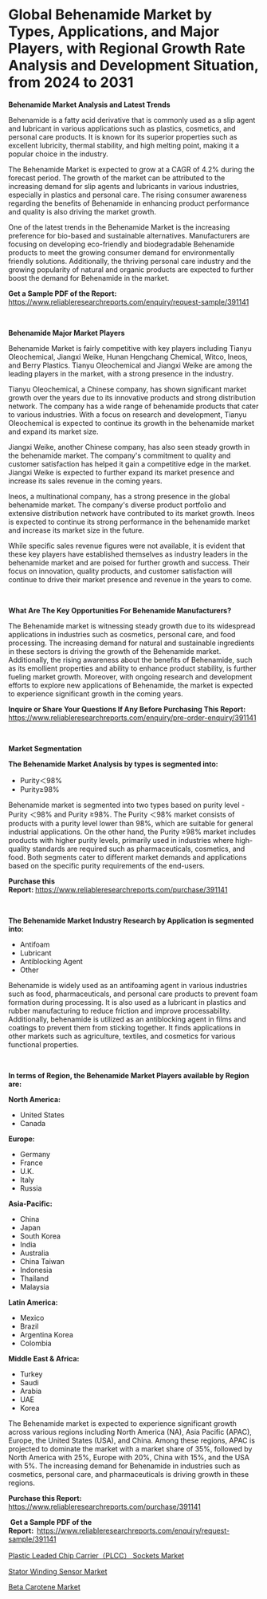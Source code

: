 <p><h1>Global Behenamide Market by Types, Applications, and Major Players, with Regional Growth Rate Analysis and Development Situation, from 2024 to 2031</h1></p><p><strong>Behenamide Market Analysis and Latest Trends</strong></p>
<p><p>Behenamide is a fatty acid derivative that is commonly used as a slip agent and lubricant in various applications such as plastics, cosmetics, and personal care products. It is known for its superior properties such as excellent lubricity, thermal stability, and high melting point, making it a popular choice in the industry.</p><p>The Behenamide Market is expected to grow at a CAGR of 4.2% during the forecast period. The growth of the market can be attributed to the increasing demand for slip agents and lubricants in various industries, especially in plastics and personal care. The rising consumer awareness regarding the benefits of Behenamide in enhancing product performance and quality is also driving the market growth.</p><p>One of the latest trends in the Behenamide Market is the increasing preference for bio-based and sustainable alternatives. Manufacturers are focusing on developing eco-friendly and biodegradable Behenamide products to meet the growing consumer demand for environmentally friendly solutions. Additionally, the thriving personal care industry and the growing popularity of natural and organic products are expected to further boost the demand for Behenamide in the market.</p></p>
<p><strong>Get a Sample PDF of the Report:&nbsp;</strong> <a href="https://www.reliableresearchreports.com/enquiry/request-sample/391141">https://www.reliableresearchreports.com/enquiry/request-sample/391141</a></p>
<p>&nbsp;</p>
<p><strong>Behenamide Major Market Players</strong></p>
<p><p>Behenamide Market is fairly competitive with key players including Tianyu Oleochemical, Jiangxi Weike, Hunan Hengchang Chemical, Witco, Ineos, and Berry Plastics. Tianyu Oleochemical and Jiangxi Weike are among the leading players in the market, with a strong presence in the industry.</p><p>Tianyu Oleochemical, a Chinese company, has shown significant market growth over the years due to its innovative products and strong distribution network. The company has a wide range of behenamide products that cater to various industries. With a focus on research and development, Tianyu Oleochemical is expected to continue its growth in the behenamide market and expand its market size.</p><p>Jiangxi Weike, another Chinese company, has also seen steady growth in the behenamide market. The company's commitment to quality and customer satisfaction has helped it gain a competitive edge in the market. Jiangxi Weike is expected to further expand its market presence and increase its sales revenue in the coming years.</p><p>Ineos, a multinational company, has a strong presence in the global behenamide market. The company's diverse product portfolio and extensive distribution network have contributed to its market growth. Ineos is expected to continue its strong performance in the behenamide market and increase its market size in the future.</p><p>While specific sales revenue figures were not available, it is evident that these key players have established themselves as industry leaders in the behenamide market and are poised for further growth and success. Their focus on innovation, quality products, and customer satisfaction will continue to drive their market presence and revenue in the years to come.</p></p>
<p>&nbsp;</p>
<p><strong>What Are The Key Opportunities For Behenamide Manufacturers?</strong></p>
<p><p>The Behenamide market is witnessing steady growth due to its widespread applications in industries such as cosmetics, personal care, and food processing. The increasing demand for natural and sustainable ingredients in these sectors is driving the growth of the Behenamide market. Additionally, the rising awareness about the benefits of Behenamide, such as its emollient properties and ability to enhance product stability, is further fueling market growth. Moreover, with ongoing research and development efforts to explore new applications of Behenamide, the market is expected to experience significant growth in the coming years.</p></p>
<p><strong>Inquire or Share Your Questions If Any Before Purchasing This Report:</strong> <a href="https://www.reliableresearchreports.com/enquiry/pre-order-enquiry/391141">https://www.reliableresearchreports.com/enquiry/pre-order-enquiry/391141</a></p>
<p>&nbsp;</p>
<p><strong>Market Segmentation</strong></p>
<p><strong>The Behenamide Market Analysis by types is segmented into:</strong></p>
<p><ul><li>Purity＜98%</li><li>Purity≥98%</li></ul></p>
<p><p>Behenamide market is segmented into two types based on purity level - Purity ＜98% and Purity ≥98%. The Purity ＜98% market consists of products with a purity level lower than 98%, which are suitable for general industrial applications. On the other hand, the Purity ≥98% market includes products with higher purity levels, primarily used in industries where high-quality standards are required such as pharmaceuticals, cosmetics, and food. Both segments cater to different market demands and applications based on the specific purity requirements of the end-users.</p></p>
<p><strong>Purchase this Report:&nbsp;</strong><a href="https://www.reliableresearchreports.com/purchase/391141">https://www.reliableresearchreports.com/purchase/391141</a></p>
<p>&nbsp;</p>
<p><strong>The Behenamide Market Industry Research by Application is segmented into:</strong></p>
<p><ul><li>Antifoam</li><li>Lubricant</li><li>Antiblocking Agent</li><li>Other</li></ul></p>
<p><p>Behenamide is widely used as an antifoaming agent in various industries such as food, pharmaceuticals, and personal care products to prevent foam formation during processing. It is also used as a lubricant in plastics and rubber manufacturing to reduce friction and improve processability. Additionally, behenamide is utilized as an antiblocking agent in films and coatings to prevent them from sticking together. It finds applications in other markets such as agriculture, textiles, and cosmetics for various functional properties.</p></p>
<p>&nbsp;</p>
<p><strong>In terms of Region, the Behenamide Market Players available by Region are:</strong></p>
<p>
    <p> <strong> North America: </strong>
        <ul>
            <li>United States</li>
            <li>Canada</li>
        </ul>
        </p> 
    <p> <strong> Europe: </strong>
        <ul>
            <li>Germany</li>
            <li>France</li>
            <li>U.K.</li>
            <li>Italy</li>
            <li>Russia</li>
        </ul>
        </p> 
    <p> <strong> Asia-Pacific: </strong>
        <ul>
            <li>China</li>
            <li>Japan</li>
            <li>South Korea</li>
            <li>India</li>
            <li>Australia</li>
            <li>China Taiwan</li>
            <li>Indonesia</li>
            <li>Thailand</li>
            <li>Malaysia</li>
        </ul>
        </p> 
    <p> <strong> Latin America: </strong>
        <ul>
            <li>Mexico</li>
            <li>Brazil</li>
            <li>Argentina Korea</li>
            <li>Colombia</li>
        </ul>
        </p> 
    <p> <strong> Middle East & Africa: </strong>
        <ul>
            <li>Turkey</li>
            <li>Saudi</li>
            <li>Arabia</li>
            <li>UAE</li>
            <li>Korea</li>
        </ul>
    </p>
    </p>
<p><p>The Behenamide market is expected to experience significant growth across various regions including North America (NA), Asia Pacific (APAC), Europe, the United States (USA), and China. Among these regions, APAC is projected to dominate the market with a market share of 35%, followed by North America with 25%, Europe with 20%, China with 15%, and the USA with 5%. The increasing demand for Behenamide in industries such as cosmetics, personal care, and pharmaceuticals is driving growth in these regions.</p></p>
<p><strong>Purchase this Report: </strong><a href="https://www.reliableresearchreports.com/purchase/391141">https://www.reliableresearchreports.com/purchase/391141</a></p>
<p>&nbsp;<strong>Get a Sample PDF of the Report:&nbsp;&nbsp;</strong><a href="https://www.reliableresearchreports.com/enquiry/request-sample/391141">https://www.reliableresearchreports.com/enquiry/request-sample/391141</a></p>
<p><strong></strong></p>
<p><p><a href="https://view.publitas.com/reportprime-1/plastic-leaded-chip-carrier-plcc-sockets-market-analysis-and-market-size-global-industry-overview-market-segmentation-and-forecast-2023-to-2030/">Plastic Leaded Chip Carrier（PLCC） Sockets Market</a></p><p><a href="https://view.publitas.com/reportprime-1/stator-winding-sensor-market-analysis-examines-its-scope-on-growth-opportunities-and-forecasted-trends-spanning-from-2023-to-2030/">Stator Winding Sensor Market</a></p><p><a href="https://view.publitas.com/reportprime-1/beta-carotene-market-size-reflecting-a-forecast-till-2031-market-by-type-by-application-and-by-geography/">Beta Carotene Market</a></p></p>